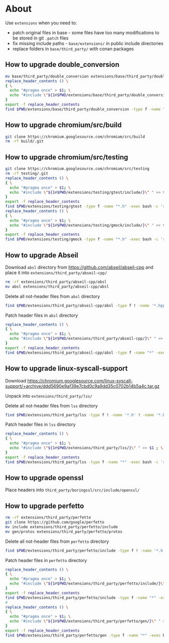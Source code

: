 # About

Use `extensions` when you need to:
* patch original files in base - some files have too many modifications to be stored in git `.patch` files
* fix missing include paths - `base/extensions/` in public include directories
* replace folders in `base/third_party/` with conan packages

## How to upgrade double_conversion

```bash
mv base/third_party/double_conversion extensions/base/third_party/double_conversion
replace_header_contents () \
{ \
  echo "#pragma once" > $1; \
  echo "#include \"${1#$PWD/extensions/base/third_party/double_conversion/}\" " >> $1 ; \
}
export -f replace_header_contents
find $PWD/extensions/base/third_party/double_conversion -type f -name "*.h" -exec bash -c 'replace_header_contents "$0"' {} \;
```

## How to upgrade chromium/src/build

```bash
git clone https://chromium.googlesource.com/chromium/src/build
rm -rf build/.git
```

## How to upgrade chromium/src/testing

```bash
git clone https://chromium.googlesource.com/chromium/src/testing
rm -rf testing/.git
replace_header_contents () \
{ \
  echo "#pragma once" > $1; \
  echo "#include \"${1#$PWD/extensions/testing/gtest/include/}\" " >> $1 ; \
}
export -f replace_header_contents
find $PWD/extensions/testing/gtest -type f -name "*.h" -exec bash -c 'replace_header_contents "$0"' {} \;
replace_header_contents () \
{ \
  echo "#pragma once" > $1; \
  echo "#include \"${1#$PWD/extensions/testing/gmock/include/}\" " >> $1 ; \
}
export -f replace_header_contents
find $PWD/extensions/testing/gmock -type f -name "*.h" -exec bash -c 'replace_header_contents "$0"' {} \;
```

## How to upgrade Abseil

Download `absl` directory from https://github.com/abseil/abseil-cpp and place it into `extensions/third_party/abseil-cpp/`

```bash
rm -rf extensions/third_party/abseil-cpp/absl
mv absl extensions/third_party/abseil-cpp/absl
```

Delete all not-header files from `absl` directory

```bash
find $PWD/extensions/third_party/abseil-cpp/absl -type f ! -name '*.hpp' ! -name '*.h' ! -name '*.inc' -delete
```

Patch header files in `absl` directory

```bash
replace_header_contents () \
{ \
  echo "#pragma once" > $1; \
  echo "#include \"${1#$PWD/extensions/third_party/abseil-cpp/}\" " >> $1 ; \
}
export -f replace_header_contents
find $PWD/extensions/third_party/abseil-cpp/absl -type f -name "*" -exec bash -c 'replace_header_contents "$0"' {} \;
```

## How to upgrade linux-syscall-support

Download https://chromium.googlesource.com/linux-syscall-support/+archive/ddd5690e9af39e7cbd0c9a9dd35c0702b14b5a4c.tar.gz

Unpack into `extensions/third_party/lss/`

Delete all not-header files from `lss` directory

```bash
find $PWD/extensions/third_party/lss -type f ! -name '*.h' ! -name '*.hpp' ! -name '*.h' ! -name '*.inc' -delete
```

Patch header files in `lss` directory

```bash
replace_header_contents () \
{ \
  echo "#pragma once" > $1; \
  echo "#include \"${1#$PWD/extensions/third_party/lss/}\" " >> $1 ; \
}
export -f replace_header_contents
find $PWD/extensions/third_party/lss -type f -name "*" -exec bash -c 'replace_header_contents "$0"' {} \;
```


## How to upgrade openssl

Place headers into `third_party/boringssl/src/include/openssl/`

## How to upgrade perfetto

```bash
rm -rf extensions/third_party/perfetto
git clone https://github.com/google/perfetto
mv include extensions/third_party/perfetto/include
mv gen/protos extensions/third_party/perfetto/protos
```

Delete all not-header files from `perfetto` directory

```bash
find $PWD/extensions/third_party/perfetto/include -type f ! -name '*.h' ! -name '*.hpp' ! -name '*.h' ! -name '*.inc' -delete
```

Patch header files in `perfetto` directory

```bash
replace_header_contents () \
{ \
  echo "#pragma once" > $1; \
  echo "#include \"${1#$PWD/extensions/third_party/perfetto/include/}\" " >> $1 ; \
}
export -f replace_header_contents
find $PWD/extensions/third_party/perfetto/include -type f -name "*" -exec bash -c 'replace_header_contents "$0"' {} \;
#
replace_header_contents () \
{ \
  echo "#pragma once" > $1; \
  echo "#include \"${1#$PWD/extensions/third_party/perfetto/gen/}\" " >> $1 ; \
}
export -f replace_header_contents
find $PWD/extensions/third_party/perfetto/gen -type f -name "*" -exec bash -c 'replace_header_contents "$0"' {} \;
```

